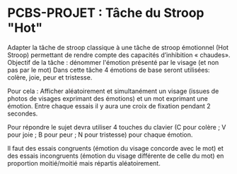 # PCBS-PROJET : Tâche du Stroop "Hot"
Adapter la tâche de stroop classique à une tâche de stroop émotionnel (Hot Stroop) permettant de rendre compte des capacités d’inhibition « chaudes».
Objectif de la tâche : dénommer l'émotion présenté par le visage (et non pas par le mot)
Dans cette tâche 4 émotions de base seront utilisées: colère, joie, peur et tristesse. 

Pour cela :
Afficher aléatoirement et simultanément un visage (issues de photos de visages exprimant des émotions) et un mot exprimant une émotion.
Entre chaque essais il y aura une croix de fixation pendant 2 secondes.

Pour répondre le sujet devra utiliser 4 touches du clavier (C pour colère ; V pour joie ; B pour peur ; N pour tristesse) pour chaque émotion.

Il faut des essais congruents (émotion du visage concorde avec le mot) et des essais incongruents (émotion du visage différente de celle du mot) en proportion moitié/moitié mais répartis aléatoirement.
